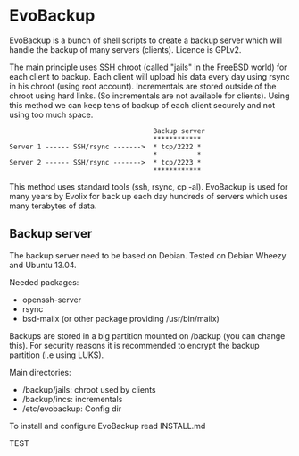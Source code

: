 EvoBackup
=========

EvoBackup is a bunch of shell scripts to create a backup server which will
handle the backup of many servers (clients). Licence is GPLv2.

The main principle uses SSH chroot (called "jails" in the FreeBSD
world) for each client to backup. Each client will upload his data every day
using rsync in his chroot (using root account).
Incrementals are stored outside of the chroot using hard links. (So incrementals
are not available for clients). Using this method we can keep tens of backup of
each client securely and not using too much space.

```
                                    Backup server
                                    ************
Server 1 ------ SSH/rsync ------->  * tcp/2222 *
                                    *          *
Server 2 ------ SSH/rsync ------->  * tcp/2223 *
                                    ************
```

This method uses standard tools (ssh, rsync, cp -al). EvoBackup is used for
many years by Evolix for back up each day hundreds of servers which uses many
terabytes of data.

Backup server
-------------

The backup server need to be based on Debian. Tested on Debian Wheezy and
Ubuntu 13.04.

Needed packages:

* openssh-server
* rsync
* bsd-mailx (or other package providing /usr/bin/mailx)

Backups are stored in a big partition mounted on /backup (you can change this).
For security reasons it is recommended to encrypt the backup partition (i.e
using LUKS).

Main directories:

* /backup/jails: chroot used by clients
* /backup/incs: incrementals
* /etc/evobackup: Config dir

To install and configure EvoBackup read INSTALL.md

TEST

